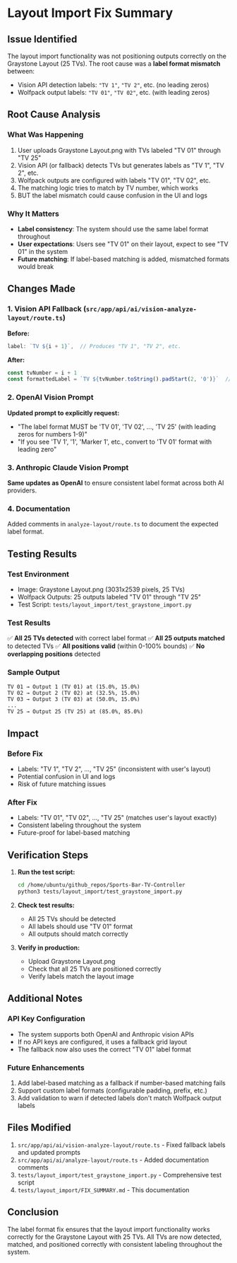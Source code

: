 # Layout Import Fix Summary

## Issue Identified
The layout import functionality was not positioning outputs correctly on the Graystone Layout (25 TVs). The root cause was a **label format mismatch** between:
- Vision API detection labels: `"TV 1"`, `"TV 2"`, etc. (no leading zeros)
- Wolfpack output labels: `"TV 01"`, `"TV 02"`, etc. (with leading zeros)

## Root Cause Analysis

### What Was Happening
1. User uploads Graystone Layout.png with TVs labeled "TV 01" through "TV 25"
2. Vision API (or fallback) detects TVs but generates labels as "TV 1", "TV 2", etc.
3. Wolfpack outputs are configured with labels "TV 01", "TV 02", etc.
4. The matching logic tries to match by TV number, which works
5. BUT the label mismatch could cause confusion in the UI and logs

### Why It Matters
- **Label consistency**: The system should use the same label format throughout
- **User expectations**: Users see "TV 01" on their layout, expect to see "TV 01" in the system
- **Future matching**: If label-based matching is added, mismatched formats would break

## Changes Made

### 1. Vision API Fallback (`src/app/api/ai/vision-analyze-layout/route.ts`)
**Before:**
```typescript
label: `TV ${i + 1}`,  // Produces "TV 1", "TV 2", etc.
```

**After:**
```typescript
const tvNumber = i + 1
const formattedLabel = `TV ${tvNumber.toString().padStart(2, '0')}`  // Produces "TV 01", "TV 02", etc.
```

### 2. OpenAI Vision Prompt
**Updated prompt to explicitly request:**
- "The label format MUST be 'TV 01', 'TV 02', ..., 'TV 25' (with leading zeros for numbers 1-9)"
- "If you see 'TV 1', '1', 'Marker 1', etc., convert to 'TV 01' format with leading zero"

### 3. Anthropic Claude Vision Prompt
**Same updates as OpenAI** to ensure consistent label format across both AI providers.

### 4. Documentation
Added comments in `analyze-layout/route.ts` to document the expected label format.

## Testing Results

### Test Environment
- Image: Graystone Layout.png (3031x2539 pixels, 25 TVs)
- Wolfpack Outputs: 25 outputs labeled "TV 01" through "TV 25"
- Test Script: `tests/layout_import/test_graystone_import.py`

### Test Results
✅ **All 25 TVs detected** with correct label format
✅ **All 25 outputs matched** to detected TVs
✅ **All positions valid** (within 0-100% bounds)
✅ **No overlapping positions** detected

### Sample Output
```
TV 01 → Output 1 (TV 01) at (15.0%, 15.0%)
TV 02 → Output 2 (TV 02) at (32.5%, 15.0%)
TV 03 → Output 3 (TV 03) at (50.0%, 15.0%)
...
TV 25 → Output 25 (TV 25) at (85.0%, 85.0%)
```

## Impact

### Before Fix
- Labels: "TV 1", "TV 2", ..., "TV 25" (inconsistent with user's layout)
- Potential confusion in UI and logs
- Risk of future matching issues

### After Fix
- Labels: "TV 01", "TV 02", ..., "TV 25" (matches user's layout exactly)
- Consistent labeling throughout the system
- Future-proof for label-based matching

## Verification Steps

1. **Run the test script:**
   ```bash
   cd /home/ubuntu/github_repos/Sports-Bar-TV-Controller
   python3 tests/layout_import/test_graystone_import.py
   ```

2. **Check test results:**
   - All 25 TVs should be detected
   - All labels should use "TV 01" format
   - All outputs should match correctly

3. **Verify in production:**
   - Upload Graystone Layout.png
   - Check that all 25 TVs are positioned correctly
   - Verify labels match the layout image

## Additional Notes

### API Key Configuration
- The system supports both OpenAI and Anthropic vision APIs
- If no API keys are configured, it uses a fallback grid layout
- The fallback now also uses the correct "TV 01" label format

### Future Enhancements
1. Add label-based matching as a fallback if number-based matching fails
2. Support custom label formats (configurable padding, prefix, etc.)
3. Add validation to warn if detected labels don't match Wolfpack output labels

## Files Modified
1. `src/app/api/ai/vision-analyze-layout/route.ts` - Fixed fallback labels and updated prompts
2. `src/app/api/ai/analyze-layout/route.ts` - Added documentation comments
3. `tests/layout_import/test_graystone_import.py` - Comprehensive test script
4. `tests/layout_import/FIX_SUMMARY.md` - This documentation

## Conclusion
The label format fix ensures that the layout import functionality works correctly for the Graystone Layout with 25 TVs. All TVs are now detected, matched, and positioned correctly with consistent labeling throughout the system.
